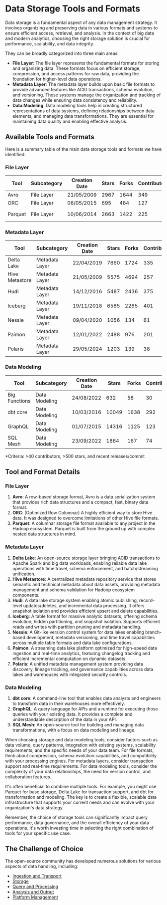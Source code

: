 # Data Storage Tools and Formats

Data storage is a fundamental aspect of any data management strategy. It involves organizing and preserving data in various formats and systems to ensure efficient access, retrieval, and analysis. In the context of big data and modern analytics, choosing the right storage solution is crucial for performance, scalability, and data integrity.

They can be broadly categorized into three main areas:
- **File Layer**: The file layer represents the fundamental formats for storing and organizing data. These formats focus on efficient storage, compression, and access patterns for raw data, providing the foundation for higher-level data operations.
- **Metadata Layer**: The metadata layer builds upon basic file formats to provide advanced features like ACID transactions, schema evolution, and versioning. These systems manage the organization and tracking of data changes while ensuring data consistency and reliability.
- **Data Modeling**: Data modeling tools help in creating structured representations of data systems, defining relationships between data elements, and managing data transformations. They are essential for maintaining data quality and enabling effective analysis.

## Available Tools and Formats

Here is a summary table of the main data storage tools and formats we have identified.

### File Layer

| Tool | Subcategory | Creation Date | Stars | Forks | Contributors | Last Release | Latest Commit | Meets Criteria* | Link |
|---|---|---|---|---|---|---|---|---|---|
| Avro | File Layer | 21/05/2009 | 2967 | 1644 | 349 | 05/08/2024 | 06/12/2024 | Yes | https://github.com/apache/avro |
| ORC | File Layer | 06/05/2015 | 695 | 484 | 127 | 14/11/2024 | 02/12/2024 | Yes | https://github.com/apache/orc |
| Parquet | File Layer | 10/06/2014 | 2663 | 1422 | 225 | 02/12/2024 | 04/12/2024 | Yes | https://github.com/apache/parquet-mr |

### Metadata Layer

| Tool | Subcategory | Creation Date | Stars | Forks | Contributors | Last Release | Latest Commit | Meets Criteria* | Link |
|---|---|---|---|---|---|---|---|---|---|
| Delta Lake | Metadata Layer | 22/04/2019 | 7660 | 1724 | 335 | 26/09/2024 | 06/12/2024 | Yes | https://github.com/delta-io/delta |
| Hive Metastore | Metadata Layer | 21/05/2009 | 5575 | 4694 | 257 | N/A | 06/12/2024 | Yes | https://github.com/apache/hive |
| Hudi | Metadata Layer | 14/12/2016 | 5487 | 2436 | 375 | 16/07/2024 | 07/12/2024 | Yes | https://github.com/apache/hudi |
| Iceberg | Metadata Layer | 19/11/2018 | 6585 | 2265 | 401 | 06/12/2024 | 07/12/2024 | Yes | https://github.com/apache/iceberg |
| Nessie | Metadata Layer | 09/04/2020 | 1056 | 134 | 61 | 06/12/2024 | 08/12/2024 | Yes | https://github.com/projectnessie/nessie |
| Paimon | Metadata Layer | 12/01/2022 | 2488 | 976 | 201 | N/A | 08/12/2024 | Yes | https://github.com/apache/paimon |
| Polaris | Metadata Layer | 29/05/2024 | 1203 | 139 | 38 | N/A | 06/12/2024 | Yes | https://github.com/apache/polaris |

### Data Modeling

| Tool | Subcategory | Creation Date | Stars | Forks | Contributors | Last Release | Latest Commit | Meets Criteria* | Link |
|---|---|---|---|---|---|---|---|---|---|
| Big Functions | Data Modeling | 24/08/2022 | 632 | 58 | 30 | 08/11/2024 | 06/12/2024 | No | https://github.com/unytics/bigfunctions |
| dbt core | Data Modeling | 10/03/2016 | 10049 | 1638 | 292 | 02/12/2024 | 07/12/2024 | Yes | https://github.com/dbt-labs/dbt-core |
| GraphQL | Data Modeling | 01/07/2015 | 14316 | 1125 | 123 | 27/10/2021 | 06/12/2024 | Yes | https://github.com/graphql/graphql-spec |
| SQL Mesh | Data Modeling | 23/09/2022 | 1864 | 167 | 74 | 05/12/2024 | 06/12/2024 | Yes | https://github.com/TobikoData/sqlmesh |

*Criteria: >40 contributors, >500 stars, and recent releases/commit

## Tool and Format Details

### File Layer

1. **Avro**: A row-based storage format, Avro is a data serialization system that provides rich data structures and a compact, fast, binary data format.
2. **ORC**: (Optimized Row Columnar) A highly efficient way to store Hive data. It was designed to overcome limitations of other Hive file formats.
3. **Parquet**: A columnar storage file format available to any project in the Hadoop ecosystem. Parquet is built from the ground up with complex nested data structures in mind.

### Metadata Layer

1. **Delta Lake**: An open-source storage layer bringing ACID transactions to Apache Spark and big data workloads, enabling reliable data lake operations with time travel, schema enforcement, and batch/streaming unification.
2. **Hive Metastore**: A centralized metadata repository service that stores semantic and technical metadata about data assets, providing metadata management and schema validation for Hadoop ecosystem components.
3. **Hudi**: A data lake storage system enabling atomic publishing, record-level updates/deletes, and incremental data processing. It offers snapshot isolation and provides efficient upsert and delete capabilities.
4. **Iceberg**: A table format for massive analytic datasets, offering schema evolution, hidden partitioning, and snapshot isolation. Supports efficient reads and writes with partition pruning and metadata handling.
5. **Nessie**: A Git-like version control system for data lakes enabling branch-based development, metadata versioning, and time travel capabilities across multiple table formats and data lake configurations.
6. **Paimon**: A streaming data lake platform optimized for high-speed data ingestion and real-time analytics, featuring changelog tracking and efficient incremental computation on dynamic datasets.
7. **Polaris**: A unified metadata management system providing data discovery, lineage tracking, and governance capabilities across data lakes and warehouses with integrated security controls.

### Data Modeling

1. **dbt core**: A command-line tool that enables data analysts and engineers to transform data in their warehouses more effectively.
2. **GraphQL**: A query language for APIs and a runtime for executing those queries with your existing data. It provides a complete and understandable description of the data in your API.
3. **SQL Mesh**: An open-source tool for building and managing data transformations, with a focus on data modeling and lineage.

When choosing storage and data modeling tools, consider factors such as data volume, query patterns, integration with existing systems, scalability requirements, and the specific needs of your data team. For file formats, think about compression, schema evolution capabilities, and compatibility with your processing engines. For metadata layers, consider transaction support and real-time requirements. For data modeling tools, consider the complexity of your data relationships, the need for version control, and collaboration features.

It's often beneficial to combine multiple tools. For example, you might use Parquet for base storage, Delta Lake for transaction support, and dbt for transformation and modeling. The key is to create a flexible, scalable data infrastructure that supports your current needs and can evolve with your organization's data strategy.

Remember, the choice of storage tools can significantly impact query performance, data governance, and the overall efficiency of your data operations. It's worth investing time in selecting the right combination of tools for your specific use case.

## The Challenge of Choice
The open-source community has developed numerous solutions for various aspects of data handling, including:
- [Ingestion and Transport](01.ingestion_and_transport.md)
- [Storage](02.storage.md)
- [Query and Processing](03.query_and_processing.md)
- [Analysis and Output](04.analysis_and_output.md)
- [Platform Management](05.platform_management.md)